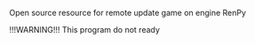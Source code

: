 Open source resource for remote update game on engine RenPy

!!!WARNING!!!
This program do not ready
